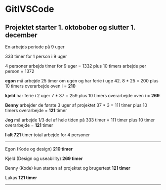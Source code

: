 # GitIVSCode
## Projektet starter 1. oktobober og slutter 1. december
En arbejds periode på 9 uger

333 timer for 1 person i 9 uger

4 personer arbejds timer for 9 uger = 1332
plus 10 timers arbejde per person = 1372


**egon** må arbejde 25 timer om ugen og har ferie i uge 42. 8 * 25 = 200
plus 10 timers overarbejde oven i = **210**

**kjeld** har ferie i 2 uger 7 * 37 = 259
plus 10 timers overarbejde oven i = **269**

**Benny** arbejder de første 3 uger af projektet 37 * 3 = 111 timer
plus 10 timers overarbejde = **121** timer


**Jeg** må arbejde 1/3 del af hele tiden på 333 timer = 111 timer
plus 10 timer overarbejde = **121** timer

**I alt 721** timer total arbejde for 4 personer

_______
Egon (Kode og design)   **210 timer**

Kjeld (Design og useability) **269 timer**

Benny (Kode) kun starten af projektet og brugertest **121 timer**

Lukas **121 timer**
____

